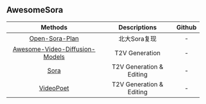 ## AwesomeSora

| Methods | Descriptions | Github|
|:-----:|:-----:|:-----:|
| [Open-Sora-Plan](https://github.com/PKU-YuanGroup/Open-Sora-Plan)  | 北大Sora复现 | -|
| [Awesome-Video-Diffusion-Models](https://github.com/ChenHsing/Awesome-Video-Diffusion-Models/tree/main)  | T2V Generation | -|
| [Sora](https://openai.com/sora)  | T2V Generation & Editing | -|
| [VideoPoet](https://blog.research.google/2023/12/videopoet-large-language-model-for-zero.html)  | T2V Generation & Editing | -|
